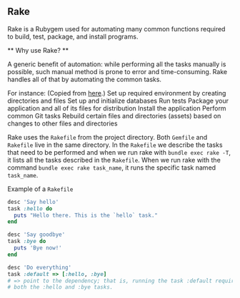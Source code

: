 ## Rake

Rake is a Rubygem used for automating many common functions required to build, test, package, and install programs.

** Why use Rake? **

A generic benefit of automation: while performing all the tasks manually is possible, such manual method is prone to error and time-consuming. Rake handles all of that by automating the common tasks.

For instance: (Copied from [here](https://launchschool.com/books/core_ruby_tools/read/rake).)
    Set up required environment by creating directories and files
    Set up and initialize databases
    Run tests
    Package your application and all of its files for distribution
    Install the application
    Perform common Git tasks
    Rebuild certain files and directories (assets) based on changes to other files and directories

Rake uses the `Rakefile` from the project directory. Both `Gemfile` and `Rakefile` live in the same directory. In the `Rakefile` we describe the tasks that need to be performed and when we run rake with `bundle exec rake -T`, it lists all the tasks described in the `Rakefile`. When we run rake with the command `bundle exec rake task_name`, it runs the specific task named `task_name`.

Example of a `Rakefile`

```ruby
desc 'Say hello'
task :hello do
  puts "Hello there. This is the `hello` task."
end

desc 'Say goodbye'
task :bye do
  puts 'Bye now!'
end

desc 'Do everything'
task :default => [:hello, :bye]
# => point to the dependency; that is, running the task :default requires running
# both the :hello and :bye tasks.
```
